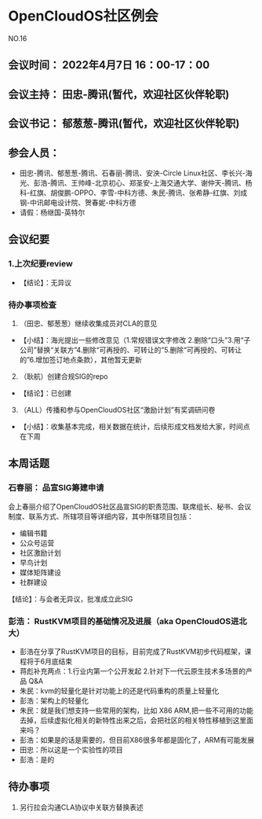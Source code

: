 # OpenCloudOS社区例会

NO.16

## 会议时间： 2022年4月7日 16：00-17：00
## 会议主持： 田忠-腾讯(暂代，欢迎社区伙伴轮职)
## 会议书记： 郁葱葱-腾讯(暂代，欢迎社区伙伴轮职)
## 参会人员： 
* 田忠-腾讯、郁葱葱-腾讯、石春丽-腾讯、安泱-Circle Linux社区、李长兴-海光、彭浩-腾讯、王帅峰-北京初心、郑圣安-上海交通大学、谢仲天-腾讯、杨科-红旗、胡俊鹏-OPPO、李雪-中科方德、朱民-腾讯、张希静-红旗、刘成钢-中讯邮电设计院、贺春妮-中科方德
* 请假：杨继国-英特尔

## 会议纪要

### 1.上次纪要review

* 【结论】：无异议

### 待办事项检查 

1. （田忠、郁葱葱）继续收集成员对CLA的意见
* 【小结】：海光提出一些修改意见（1.常规错误文字修改 2.删除“口头”3.用“子公司”替换“关联方”4.删除“可再授的、可转让的”5.删除“可再授的、可转让的”6.增加签订地点条款），其他暂无更新

2. （耿航）创建合规SIG的repo
* 【结论】：已创建

3. （ALL）传播和参与OpenCloudOS社区“激励计划”有奖调研问卷
* 【小结】：收集基本完成，相关数据在统计，后续形成文档发给大家，时间点在下周

## 本周话题

### 石春丽： 品宣SIG筹建申请
会上春丽介绍了OpenCloudOS社区品宣SIG的职责范围、联席组长、秘书、会议制度、联系方式、所辖项目等详细内容，其中所辖项目包括：
* 编辑书籍
* 公众号运营 
* 社区激励计划
* 早鸟计划
* 媒体矩阵建设
* 社群建设

【结论】：与会者无异议，批准成立此SIG

### 彭浩： RustKVM项目的基础情况及进展（aka OpenCloudOS进北大）
* 彭浩在分享了RustKVM项目的目标，目前完成了RustKVM初步代码框架，课程将于6月底结束
* 蒋彪补充两点：1.行业内第一个公开发起 2.针对下一代云原生技术多场景的产品
Q&A
* 朱民：kvm的轻量化是针对功能上的还是代码重构的质量上轻量化
* 彭浩：架构上的轻量化
* 朱民：就是我们想支持一些常用的架构，比如 X86 ARM,把一些不可用的功能去掉，后续虚拟化相关的新特性出来之后，会把社区的相关特性移植到这里面来吗？
* 彭浩：如果是的话是需要的，但目前X86很多年都是固化了，ARM有可能发展
* 田忠：所以这是一个实验性的项目
* 彭浩：是的

## 待办事项
1. 另行拉会沟通CLA协议中关联方替换表述


